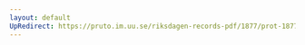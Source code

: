 ```yaml
---
layout: default
UpRedirect: https://pruto.im.uu.se/riksdagen-records-pdf/1877/prot-1877--fk--043.pdf
---
```


